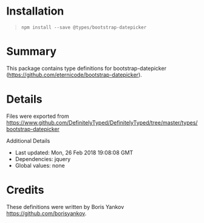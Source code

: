 # Installation
> `npm install --save @types/bootstrap-datepicker`

# Summary
This package contains type definitions for bootstrap-datepicker (https://github.com/eternicode/bootstrap-datepicker).

# Details
Files were exported from https://www.github.com/DefinitelyTyped/DefinitelyTyped/tree/master/types/bootstrap-datepicker

Additional Details
 * Last updated: Mon, 26 Feb 2018 19:08:08 GMT
 * Dependencies: jquery
 * Global values: none

# Credits
These definitions were written by Boris Yankov <https://github.com/borisyankov>.
